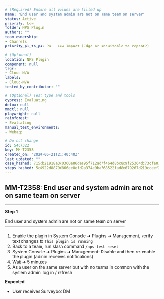 ```yaml
---
# (Required) Ensure all values are filled up
name: "End user and system admin are not on same team on server"
status: Active
priority: Low
folder: NPS Plugin
authors: ""
team_ownership:
- Channels
priority_p1_to_p4: P4 - Low-Impact (Edge or unsuitable to repeat?)

# (Optional)
location: NPS Plugin
component: null
tags:
- Cloud N/A
labels:
- Cloud-N/A
tested_by_contributor: ""

# (Optional) Test type and tools
cypress: Evaluating
detox: null
mmctl: null
playwright: null
rainforest:
- Evaluating
manual_test_environments:
- Webapp

# Do not change
id: 5467322
key: MM-T2358
created_on: "2020-05-21T21:40:40Z"
last_updated: ""
case_hashed: 715cb21918a3c0360e86dea95f712ad7f464d8bc8c9f25364dc73cfe01d0c1d4f0a62de735b1101aef5076c344053f4c
steps_hashed: 5c6922d8879d866ee8efd9a374e9ba768522fad8e679267d219cceef2212605d2d66b9e959ab13120343b76715b45f71
---
```


<!-- (Auto-generated) Based on frontmatter's "key" and "name" -->

## MM-T2358: End user and system admin are not on same team on server

---

**Step 1**

End user and system admin are not on same team on server\
————————————————————————————

1. Enable the plugin in System Console ➜ Plugins ➜ Management, verify text changes to `This plugin is running`
2. Back to a team, run slash command `/nps-test reset`
3. System Console ➜ Plugins ➜ Management: Disable and then re-enable the plugin (admin receives notifications)
4. Wait ➜ 5 minutes
5. As a user on the same server but with no teams in common with the system admin, log in / refresh

**Expected**

- User receives Surveybot DM
